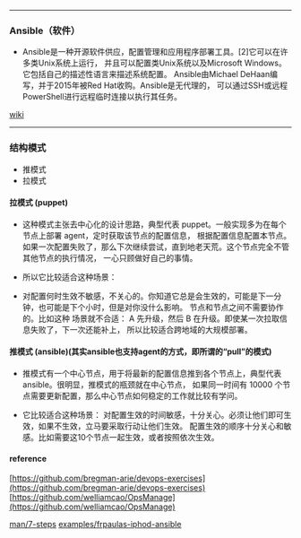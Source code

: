 
---
### Ansible（软件）
- Ansible是一种开源软件供应，配置管理和应用程序部署工具。[2]它可以在许多类Unix系统上运行，
并且可以配置类Unix系统以及Microsoft Windows。它包括自己的描述性语言来描述系统配置。
Ansible由Michael DeHaan编写，并于2015年被Red Hat收购。Ansible是无代理的，
可以通过SSH或远程PowerShell进行远程临时连接以执行其任务。

[wiki](https://en.wikipedia.org/wiki/Ansible_(software))

---
### 结构模式
- 推模式
- 拉模式

#### 拉模式 (puppet)
- 这种模式主张去中心化的设计思路，典型代表 puppet。一般实现多为在每个节点上部署 agent，定时获取该节点的配置信息，
根据配置信息配置本节点。如果一次配置失败了，那么下次继续尝试，直到地老天荒。这个节点完全不管其他节点的执行情况，
一心只顾做好自己的事情。

- 所以它比较适合这种场景：
- 对配置何时生效不敏感，不关心的。你知道它总是会生效的，可能是下一分钟，也可能是下个小时，但是对你没什么影响。
节点和节点之间不需要协作的。比如这种 场景就不合适： A 先升级，然后 B 在升级。即使某一次拉取信息失败了，下一次还能补上，
所以比较适合跨地域的大规模部署。


#### 推模式 (ansible)(其实ansible也支持agent的方式，即所谓的“pull”的模式)
- 推模式有一个中心节点，用于将最新的配置信息推到各个节点上，典型代表 ansible。很明显，推模式的瓶颈就在中心节点，
如果同一时间有 10000 个节点需要更新配置，那么中心节点如何稳定的工作就比较有学问。

- 它比较适合这种场景：
对配置生效的时间敏感，十分关心。必须让他们即可生效，如果不生效，立马要采取行动让他们生效。
配置生效的顺序十分关心和敏感。比如需要这10个节点一起生效，或者按照依次生效。



#### reference
[https://github.com/bregman-arie/devops-exercises](https://github.com/bregman-arie/devops-exercises)
[https://github.com/welliamcao/OpsManage](https://github.com/welliamcao/OpsManage)

[man/7-steps](https://github.com/jibill/myblog)
[examples/frpaulas-iphod-ansible](https://github.com/frpaulas/iphod)

